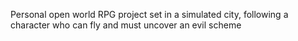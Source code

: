Personal open world RPG project set in a simulated city, following a character who can fly and must uncover an evil scheme
